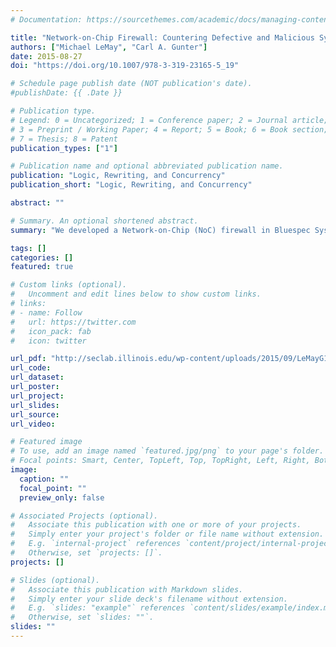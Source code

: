 ```yaml
---
# Documentation: https://sourcethemes.com/academic/docs/managing-content/

title: "Network-on-Chip Firewall: Countering Defective and Malicious System-on-Chip Hardware"
authors: ["Michael LeMay", "Carl A. Gunter"]
date: 2015-08-27
doi: "https://doi.org/10.1007/978-3-319-23165-5_19"

# Schedule page publish date (NOT publication's date).
#publishDate: {{ .Date }}

# Publication type.
# Legend: 0 = Uncategorized; 1 = Conference paper; 2 = Journal article;
# 3 = Preprint / Working Paper; 4 = Report; 5 = Book; 6 = Book section;
# 7 = Thesis; 8 = Patent
publication_types: ["1"]

# Publication name and optional abbreviated publication name.
publication: "Logic, Rewriting, and Concurrency"
publication_short: "Logic, Rewriting, and Concurrency"

abstract: ""

# Summary. An optional shortened abstract.
summary: "We developed a Network-on-Chip (NoC) firewall in Bluespec SystemVerilog configured by a dedicated core, and we demonstrated how it can enforce isolation between two instances of Linux on separate cores.  We developed a shallow embedding of a subset of Bluespec into Maude, since both languages are based on term rewriting systems, and we used a Maude model of the NoC firewall to precisely identify a subtle vulnerability."

tags: []
categories: []
featured: true

# Custom links (optional).
#   Uncomment and edit lines below to show custom links.
# links:
# - name: Follow
#   url: https://twitter.com
#   icon_pack: fab
#   icon: twitter

url_pdf: "http://seclab.illinois.edu/wp-content/uploads/2015/09/LeMayG15.pdf"
url_code:
url_dataset:
url_poster:
url_project:
url_slides:
url_source:
url_video:

# Featured image
# To use, add an image named `featured.jpg/png` to your page's folder. 
# Focal points: Smart, Center, TopLeft, Top, TopRight, Left, Right, BottomLeft, Bottom, BottomRight.
image:
  caption: ""
  focal_point: ""
  preview_only: false

# Associated Projects (optional).
#   Associate this publication with one or more of your projects.
#   Simply enter your project's folder or file name without extension.
#   E.g. `internal-project` references `content/project/internal-project/index.md`.
#   Otherwise, set `projects: []`.
projects: []

# Slides (optional).
#   Associate this publication with Markdown slides.
#   Simply enter your slide deck's filename without extension.
#   E.g. `slides: "example"` references `content/slides/example/index.md`.
#   Otherwise, set `slides: ""`.
slides: ""
---
```

